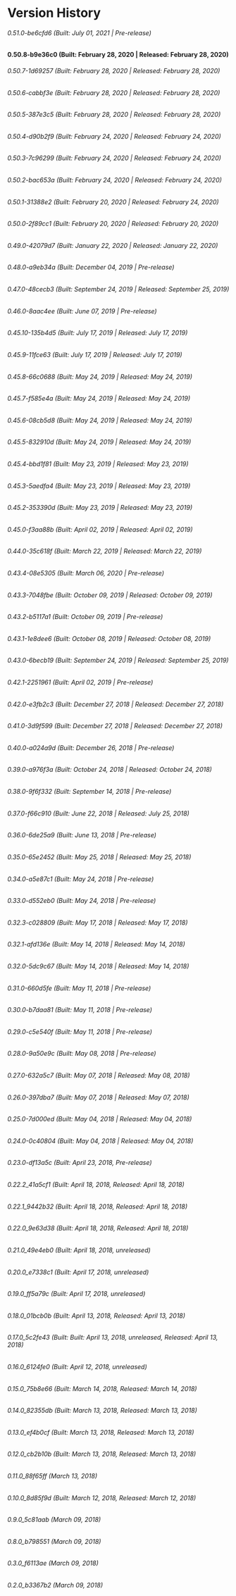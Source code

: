 # Version History


###### 0.51.0-be6cfd6 (Built: July 01, 2021 | Pre-release)

#### 0.50.8-b9e36c0 (Built: February 28, 2020 | Released: February 28, 2020)

###### 0.50.7-1d69257 (Built: February 28, 2020 | Released: February 28, 2020)

###### 0.50.6-cabbf3e (Built: February 28, 2020 | Released: February 28, 2020)

###### 0.50.5-387e3c5 (Built: February 28, 2020 | Released: February 28, 2020)

###### 0.50.4-d90b2f9 (Built: February 24, 2020 | Released: February 24, 2020)

###### 0.50.3-7c96299 (Built: February 24, 2020 | Released: February 24, 2020)

###### 0.50.2-bac653a (Built: February 24, 2020 | Released: February 24, 2020)

###### 0.50.1-31388e2 (Built: February 20, 2020 | Released: February 24, 2020)

###### 0.50.0-2f89cc1 (Built: February 20, 2020 | Released: February 20, 2020)

###### 0.49.0-42079d7 (Built: January 22, 2020 | Released: January 22, 2020)

###### 0.48.0-a9eb34a (Built: December 04, 2019 | Pre-release)

###### 0.47.0-48cecb3 (Built: September 24, 2019 | Released: September 25, 2019)

###### 0.46.0-8aac4ee (Built: June 07, 2019 | Pre-release)

###### 0.45.10-135b4d5 (Built: July 17, 2019 | Released: July 17, 2019)

###### 0.45.9-11fce63 (Built: July 17, 2019 | Released: July 17, 2019)

###### 0.45.8-66c0688 (Built: May 24, 2019 | Released: May 24, 2019)

###### 0.45.7-f585e4a (Built: May 24, 2019 | Released: May 24, 2019)

###### 0.45.6-08cb5d8 (Built: May 24, 2019 | Released: May 24, 2019)

###### 0.45.5-832910d (Built: May 24, 2019 | Released: May 24, 2019)

###### 0.45.4-bbd1f81 (Built: May 23, 2019 | Released: May 23, 2019)

###### 0.45.3-5aedfa4 (Built: May 23, 2019 | Released: May 23, 2019)

###### 0.45.2-353390d (Built: May 23, 2019 | Released: May 23, 2019)

###### 0.45.0-f3aa88b (Built: April 02, 2019 | Released: April 02, 2019)

###### 0.44.0-35c618f (Built: March 22, 2019 | Released: March 22, 2019)

###### 0.43.4-08e5305 (Built: March 06, 2020 | Pre-release)

###### 0.43.3-7048fbe (Built: October 09, 2019 | Released: October 09, 2019)

###### 0.43.2-b5117a1 (Built: October 09, 2019 | Pre-release)

###### 0.43.1-1e8dee6 (Built: October 08, 2019 | Released: October 08, 2019)

###### 0.43.0-6becb19 (Built: September 24, 2019 | Released: September 25, 2019)

###### 0.42.1-2251961 (Built: April 02, 2019 | Pre-release)

###### 0.42.0-e3fb2c3 (Built: December 27, 2018 | Released: December 27, 2018)

###### 0.41.0-3d9f599 (Built: December 27, 2018 | Released: December 27, 2018)

###### 0.40.0-a024a9d (Built: December 26, 2018 | Pre-release)

###### 0.39.0-a976f3a (Built: October 24, 2018 | Released: October 24, 2018)

###### 0.38.0-9f6f332 (Built: September 14, 2018 | Pre-release)

###### 0.37.0-f66c910 (Built: June 22, 2018 | Released: July 25, 2018)

###### 0.36.0-6de25a9 (Built: June 13, 2018 | Pre-release)

###### 0.35.0-65e2452 (Built: May 25, 2018 | Released: May 25, 2018)

###### 0.34.0-a5e87c1 (Built: May 24, 2018 | Pre-release)

###### 0.33.0-d552eb0 (Built: May 24, 2018 | Pre-release)

###### 0.32.3-c028809 (Built: May 17, 2018 | Released: May 17, 2018)

###### 0.32.1-afd136e (Built: May 14, 2018 | Released: May 14, 2018)

###### 0.32.0-5dc9c67 (Built: May 14, 2018 | Released: May 14, 2018)

###### 0.31.0-660d5fe (Built: May 11, 2018 | Pre-release)

###### 0.30.0-b7daa81 (Built: May 11, 2018 | Pre-release)

###### 0.29.0-c5e540f (Built: May 11, 2018 | Pre-release)

###### 0.28.0-9a50e9c (Built: May 08, 2018 | Pre-release)

###### 0.27.0-632a5c7 (Built: May 07, 2018 | Released: May 08, 2018)

###### 0.26.0-397dba7 (Built: May 07, 2018 | Released: May 07, 2018)

###### 0.25.0-7d000ed (Built: May 04, 2018 | Released: May 04, 2018)

###### 0.24.0-0c40804 (Built: May 04, 2018 | Released: May 04, 2018)

###### 0.23.0-df13a5c (Built: April 23, 2018, Pre-release)

###### 0.22.2_41a5cf1 (Built: April 18, 2018, Released: April 18, 2018)

###### 0.22.1_9442b32 (Built: April 18, 2018, Released: April 18, 2018)

###### 0.22.0_9e63d38 (Built: April 18, 2018, Released: April 18, 2018)

###### 0.21.0_49e4eb0 (Built: April 18, 2018, unreleased)

###### 0.20.0_e7338c1 (Built: April 17, 2018, unreleased)

###### 0.19.0_ff5a79c (Built: April 17, 2018, unreleased)

###### 0.18.0_01bcb0b (Built: April 13, 2018, Released: April 13, 2018)

###### 0.17.0_5c2fe43 (Built: Built: April 13, 2018, unreleased, Released: April 13, 2018)

###### 0.16.0_6124fe0 (Built: April 12, 2018, unreleased)

###### 0.15.0_75b8e66 (Built: March 14, 2018, Released: March 14, 2018)

###### 0.14.0_82355db (Built: March 13, 2018, Released: March 13, 2018)

###### 0.13.0_ef4b0cf (Built: March 13, 2018, Released: March 13, 2018)

###### 0.12.0_cb2b10b (Built: March 13, 2018, Released: March 13, 2018)

###### 0.11.0_88f65ff (March 13, 2018)

###### 0.10.0_8d85f9d (Built: March 12, 2018, Released: March 12, 2018)

###### 0.9.0_5c81aab (March 09, 2018)

###### 0.8.0_b798551 (March 09, 2018)

###### 0.3.0_f6113ae (March 09, 2018)

###### 0.2.0_b3367b2 (March 09, 2018)

